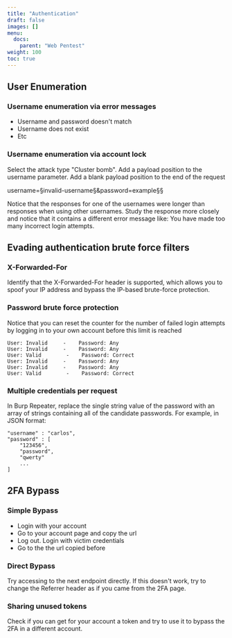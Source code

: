 ```yaml
---
title: "Authentication"
draft: false
images: []
menu:
  docs:
    parent: "Web Pentest"
weight: 100
toc: true
---
```


## User Enumeration
### Username enumeration via error messages
* Username and password doesn't match
* Username does not exist
* Etc
### Username enumeration via account lock
Select the attack type "Cluster bomb". Add a payload position to the username parameter. Add a blank payload position to the end of the request

username=§invalid-username§&password=example§§

Notice that the responses for one of the usernames were longer than responses when using other usernames. Study the response more closely and notice that it contains a different error message like: You have made too many incorrect login attempts.
## Evading authentication brute force filters

### X-Forwarded-For
Identify that the X-Forwarded-For header is supported, which allows you to spoof your IP address and bypass the IP-based brute-force protection.
### Password brute force protection
Notice that you can reset the counter for the number of failed login attempts by logging in to your own account before this limit is reached
```
User: Invalid     -    Password: Any
User: Invalid     -    Password: Any
User: Valid        -    Password: Correct
User: Invalid     -    Password: Any
User: Invalid     -    Password: Any
User: Valid        -    Password: Correct
```
### Multiple credentials per request
In Burp Repeater, replace the single string value of the password with an array of strings containing all of the candidate passwords. For example, in JSON format:
```
"username" : "carlos",
"password" : [
    "123456",
    "password",
    "qwerty"
    ...
]
```
## 2FA Bypass
### Simple Bypass
* Login with your account
* Go to your account page and copy the url
* Log out. Login with victim credentials
* Go to the the url copied before
### Direct Bypass
Try accessing to the next endpoint directly. If this doesn't work, try to change the Referrer header as if you came from the 2FA page.
### Sharing unused tokens
Check if you can get for your account a token and try to use it to bypass the 2FA in a different account.